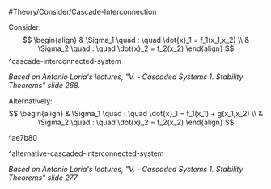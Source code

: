 #Theory/Consider/Cascade-Interconnection

Consider:
$$
\begin{align}
& \Sigma_1 \quad : \quad \dot{x}_1 = f_1(x_1,x_2) \\
& \Sigma_2 \quad : \quad \dot{x}_2 = f_2(x_2)
\end{align}
$$
^cascade-interconnected-system

*Based on Antonio Loria's lectures, "V. - Cascaded Systems 1. Stability Theorems" slide 268.*



Alternatively:
$$
\begin{align}
& \Sigma_1 \quad : \quad \dot{x}_1 = f_1(x_1) + g(x_1,x_2) \\
& \Sigma_2 \quad : \quad \dot{x}_2 = f_2(x_2)
\end{align}
$$

^ae7b80

 ^alternative-cascaded-interconnected-system

*Based on Antonio Loria's lectures, "V. - Cascaded Systems 1. Stability Theorems" slide 277*

